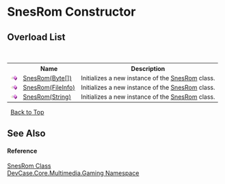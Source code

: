 # SnesRom Constructor 
 


## Overload List
&nbsp;<table><tr><th></th><th>Name</th><th>Description</th></tr><tr><td>![Public method](media/pubmethod.gif "Public method")</td><td><a href="M_DevCase_Core_Multimedia_Gaming_SnesRom__ctor">SnesRom(Byte[])</a></td><td>
Initializes a new instance of the <a href="T_DevCase_Core_Multimedia_Gaming_SnesRom">SnesRom</a> class.</td></tr><tr><td>![Public method](media/pubmethod.gif "Public method")</td><td><a href="M_DevCase_Core_Multimedia_Gaming_SnesRom__ctor_1">SnesRom(FileInfo)</a></td><td>
Initializes a new instance of the <a href="T_DevCase_Core_Multimedia_Gaming_SnesRom">SnesRom</a> class.</td></tr><tr><td>![Public method](media/pubmethod.gif "Public method")</td><td><a href="M_DevCase_Core_Multimedia_Gaming_SnesRom__ctor_2">SnesRom(String)</a></td><td>
Initializes a new instance of the <a href="T_DevCase_Core_Multimedia_Gaming_SnesRom">SnesRom</a> class.</td></tr></table>&nbsp;
<a href="#snesrom-constructor">Back to Top</a>

## See Also


#### Reference
<a href="T_DevCase_Core_Multimedia_Gaming_SnesRom">SnesRom Class</a><br /><a href="N_DevCase_Core_Multimedia_Gaming">DevCase.Core.Multimedia.Gaming Namespace</a><br />